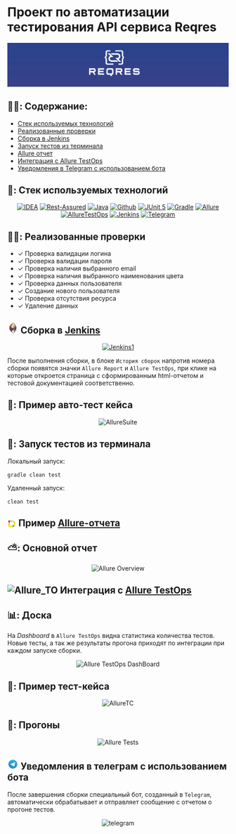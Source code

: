 # Проект по автоматизации тестирования API сервиса Reqres
<img  src="media/screens/reqresin.jpg">

## :man_student:: Содержание:

- <a href="#tools"> Стек используемых технологий</a>
- <a href="#checking"> Реализованные проверки</a>
- <a href="#jenkins"> Сборка в Jenkins</a>
- <a href="#console"> Запуск тестов из терминала</a>
- <a href="#allureReport"> Allure отчет</a>
- <a href="#allure"> Интеграция с Allure TestOps</a>
- <a href="#tg"> Уведомления в Telegram с использованием бота</a>

<a id="tools"></a>
## 🧰: Стек используемых технологий

<p align="center">
<a href="https://www.jetbrains.com/idea/"><img src="src/test/media/logo/Idea.svg" width="50" height="50"  alt="IDEA"/></a>
<a href="https://https://rest-assured.io/"><img src="src/test/media/logo/rest-assured.jpg" width="50" height="50"  alt="Rest-Assured"/></a>
<a href="https://www.java.com/"><img src="src/test/media/logo/Java.svg" width="50" height="50"  alt="Java"/></a>
<a href="https://github.com/"><img src="src/test/media/logo/GitHub.svg" width="50" height="50"  alt="Github"/></a>
<a href="https://junit.org/junit5/"><img src="src/test/media/logo/Junit5.svg" width="50" height="50"  alt="JUnit 5"/></a>
<a href="https://gradle.org/"><img src="src/test/media/logo/Gradle.svg" width="50" height="50"  alt="Gradle"/></a>
<a href="https://github.com/allure-framework/allure2"><img src="src/test/media/logo/Allure.svg" width="50" height="50"  alt="Allure"/></a>
<a href="https://https://qameta.io/"><img src="src/test/media/logo/AllureTestOps.svg" width="50" height="50"  alt="AllureTestOps"/></a>
<a href="https://www.jenkins.io/"><img src="src/test/media/logo/Jenkins.svg" width="50" height="50"  alt="Jenkins"/></a>
<a href="https://https://telegram.org/"><img src="src/test/media/logo/Telegram.svg" width="50" height="50"  alt="Telegram"/></a>
</p>

<a id="checking"></a>
## :male_detective:: Реализованные проверки

- ✓ Проверка валидации логина
- ✓ Проверка валидации пароля
- ✓ Проверка наличия выбранного email
- ✓ Проверка наличия выбранного наименования цвета
- ✓ Проверка данных пользователя
- ✓ Создание нового пользователя
- ✓ Проверка отсутствия ресурса
- ✓ Удаление данных

<a id="jenkins"></a>
## <img src="media/logo/Jenkins.svg" width="25" height="25"  alt="Jenkins"/></a> Сборка в <a target="_blank" href="https://jenkins.autotests.cloud/job/Rest_Api_Kurysheva/"> Jenkins </a>
<p align="center">
<a href="https://jenkins.autotests.cloud/job/Rest_Api_Kurysheva/"><img src="media/screens/jenkins.jpg" alt="Jenkins1"/></a>
</p>
После выполнения сборки, в блоке <code>История сборок</code> напротив номера сборки появятся значки <code>Allure Report</code> и <code>Allure TestOps</code>, при клике на которые откроется страница с сформированным html-отчетом и тестовой документацией соответственно.


## 🧪: Пример авто-тест кейса
<p align="center">
<img title="AllureSuite" src="media/screens/AllureTC.jpg">
</p>

<a id="console"></a>
## :rocket:: Запуск тестов из терминала
Локальный запуск:
```
gradle clean test
```

Удаленный запуск:
```
clean test
```
<a id="allureReport"></a>
## <img width="4%" style="vertical-align:middle" title="Allure Report" src="media/logo/Allure.svg"> </a> Пример <a target="_blank" href="https://jenkins.autotests.cloud/job/Rest_Api_Kurysheva/allure/"> Allure-отчета </a>
## ⛅: Основной отчет

<p align="center">
<img title="Allure Overview" src="media/screens/AllureReport.jpg">
</p>

<a id="allure"></a>
## <img src="media/logo/AllureTestOps.svg" width="25" height="25"  alt="Allure_TO"/></a> Интеграция с  <a target="_blank" href="https://allure.autotests.cloud/project/3351/dashboards"> Allure TestOps</a>

## :bar_chart:: Доска
На *Dashboard* в <code>Allure TestOps</code> видна статистика количества тестов. Новые тесты, а так же результаты прогона приходят по интеграции при каждом запуске сборки.

<p align="center">
<img title="Allure TestOps DashBoard" src="media/screens/Dashboard.jpg">
</p>

## :pinching_hand:: Пример тест-кейса
<p align="center">
<img title="AllureTC" src="media/screens/TestCase.jpg">
</p>

## :runner:: Прогоны
<p align="center">
<img title="Allure Tests" src="media/screens/launches.jpg">
</p>

<a id="tg"></a>
## <img src="media/logo/Telegram.svg" width="25" height="25"  alt="Telegram"/></a> Уведомления в телеграм с использованием бота 
После завершения сборки специальный бот, созданный в <code>Telegram</code>, автоматически обрабатывает и отправляет сообщение с отчетом о прогоне тестов.

<p align="center">
<img title="telegram" src="media/screens/Telegram1.jpg">
</p>
